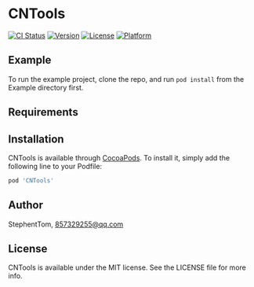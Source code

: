 # CNTools

[![CI Status](https://img.shields.io/travis/StephentTom/CNTools.svg?style=flat)](https://travis-ci.org/StephentTom/CNTools)
[![Version](https://img.shields.io/cocoapods/v/CNTools.svg?style=flat)](https://cocoapods.org/pods/CNTools)
[![License](https://img.shields.io/cocoapods/l/CNTools.svg?style=flat)](https://cocoapods.org/pods/CNTools)
[![Platform](https://img.shields.io/cocoapods/p/CNTools.svg?style=flat)](https://cocoapods.org/pods/CNTools)

## Example

To run the example project, clone the repo, and run `pod install` from the Example directory first.

## Requirements

## Installation

CNTools is available through [CocoaPods](https://cocoapods.org). To install
it, simply add the following line to your Podfile:

```ruby
pod 'CNTools'
```

## Author

StephentTom, 857329255@qq.com

## License

CNTools is available under the MIT license. See the LICENSE file for more info.
